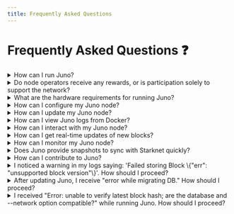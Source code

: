 ```yaml
---
title: Frequently Asked Questions
---
```


# Frequently Asked Questions :question:

<details>
  <summary>How can I run Juno?</summary>

Check out the [Running Juno](running-juno) guide to learn the simplest and fastest way to run a Juno node. You can also check the [Running Juno on GCP](running-on-gcp) guide to learn how to run Juno on the Google Cloud Platform (GCP).

</details>

<details>
  <summary>Do node operators receive any rewards, or is participation solely to support the network?</summary>

Presently, running a node does not come with direct rewards; its primary purpose is contributing to the network's functionality and stability. However, operating a node provides valuable educational benefits and deepens your knowledge of the network's operation.

</details>

<details>
  <summary>What are the hardware requirements for running Juno?</summary>

We recommend running Juno with at least 4GB of RAM and 250GB of SSD storage. Check out the [Hardware Requirements](hardware-requirements) for more information.

</details>

<details>
  <summary>How can I configure my Juno node?</summary>

You can configure Juno using [command line parameters](configuring#command-line-params), [environment variables](configuring#environment-variables), and [YAML configuration files](configuring#configuration-file). Check out the [Configuring Juno](configuring) guide to learn their usage and precedence.

</details>

<details>
  <summary>How can I update my Juno node?</summary>

Check out the [Updating Juno](updating) guide for instructions on updating your node to the latest version.

</details>

<details>
  <summary>How can I view Juno logs from Docker?</summary>

You can view logs from the Docker container using the following command:

```bash
docker logs -f juno
```

</details>

<details>
  <summary>How can I interact with my Juno node?</summary>

You can interact with a running Juno node using the [JSON-RPC](json-rpc) and [WebSocket](websocket) interfaces.

</details>

<details>
  <summary>How can I get real-time updates of new blocks?</summary>

The [WebSocket](websocket#subscribe-to-newly-created-blocks) interface provides a `juno_subscribeNewHeads` method that emits an event when new blocks are added to the blockchain.

</details>

<details>
  <summary>How can I monitor my Juno node?</summary>

Juno captures metrics data using [Prometheus](https://prometheus.io), and you can visualise them using [Grafana](https://grafana.com). Check out the [Monitoring Juno](monitoring) guide to get started.

</details>

<details>
  <summary>Does Juno provide snapshots to sync with Starknet quickly?</summary>

Yes, Juno provides snapshots for both the Starknet Mainnet and Sepolia networks. Check out the [Database Snapshots](snapshots) guide to get started.

</details>

<details>
  <summary>How can I contribute to Juno?</summary>

You can contribute to Juno by running a node, starring on GitHub, reporting bugs, and suggesting new features. Check out the [Contributions and Partnerships](/#contributions-and-partnerships) page for more information.

</details>

<details>
  <summary>I noticed a warning in my logs saying: 'Failed storing Block \{"err": "unsupported block version"\}'. How should I proceed?</summary>

You can fix this problem by [updating to the latest version](updating) of Juno. Check for updates and install them to maintain compatibility with the latest block versions.

</details>

<details>
  <summary>After updating Juno, I receive "error while migrating DB." How should I proceed?</summary>

This error suggests your database is corrupted, likely due to the node being interrupted during migration. This can occur if there are insufficient system resources, such as RAM, to finish the process. The only solution is to resynchronise the node from the beginning. To avoid this issue in the future, ensure your system has adequate resources and that the node remains uninterrupted during upgrades.

</details>

<details>
  <summary>I received "Error: unable to verify latest block hash; are the database and --network option compatible?" while running Juno. How should I proceed?</summary>

To resolve this issue, ensure that the `eth-node` configuration aligns with the `network` option for the Starknet network.

</details>
